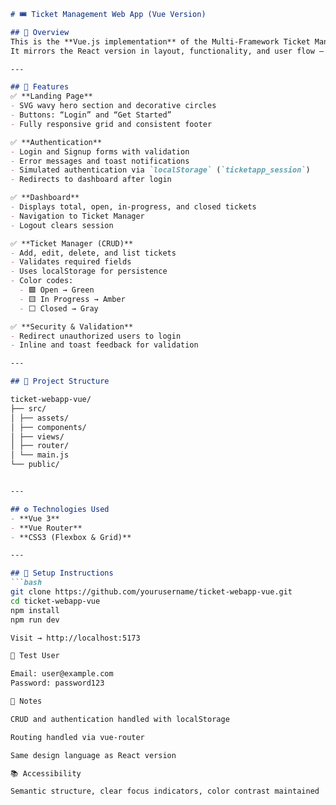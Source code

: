 ```markdown
# 🎟️ Ticket Management Web App (Vue Version)

## 🧩 Overview
This is the **Vue.js implementation** of the Multi-Framework Ticket Management Web App.  
It mirrors the React version in layout, functionality, and user flow — built using **Vue 3** and **Vue Router**.

---

## 🌟 Features
✅ **Landing Page**
- SVG wavy hero section and decorative circles  
- Buttons: “Login” and “Get Started”  
- Fully responsive grid and consistent footer  

✅ **Authentication**
- Login and Signup forms with validation  
- Error messages and toast notifications  
- Simulated authentication via `localStorage` (`ticketapp_session`)  
- Redirects to dashboard after login  

✅ **Dashboard**
- Displays total, open, in-progress, and closed tickets  
- Navigation to Ticket Manager  
- Logout clears session  

✅ **Ticket Manager (CRUD)**
- Add, edit, delete, and list tickets  
- Validates required fields  
- Uses localStorage for persistence  
- Color codes:
  - 🟩 Open → Green
  - 🟨 In Progress → Amber
  - ⬜ Closed → Gray  

✅ **Security & Validation**
- Redirect unauthorized users to login  
- Inline and toast feedback for validation  

---

## 🧱 Project Structure

ticket-webapp-vue/
├── src/
│ ├── assets/
│ ├── components/
│ ├── views/
│ ├── router/
│ └── main.js
└── public/


---

## ⚙️ Technologies Used
- **Vue 3**
- **Vue Router**
- **CSS3 (Flexbox & Grid)**

---

## 🚀 Setup Instructions
```bash
git clone https://github.com/yourusername/ticket-webapp-vue.git
cd ticket-webapp-vue
npm install
npm run dev

Visit → http://localhost:5173

👥 Test User

Email: user@example.com
Password: password123

🧾 Notes

CRUD and authentication handled with localStorage

Routing handled via vue-router

Same design language as React version

📚 Accessibility

Semantic structure, clear focus indicators, color contrast maintained